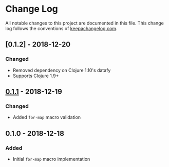 # Change Log
All notable changes to this project are documented in this file. This change log follows the conventions of [keepachangelog.com](http://keepachangelog.com/).

## [0.1.2] - 2018-12-20
### Changed
- Removed dependency on Clojure 1.10's datafy
- Supports Clojure 1.9+

## [0.1.1] - 2018-12-19
### Changed
- Added `for-map` macro validation

## 0.1.0 - 2018-12-18
### Added
- Initial `for-map` macro implementation

[Unreleased]: https://github.com/jayzawrotny/for-map/compare/0.1.1...HEAD
[0.1.1]: https://github.com/jayzawrotny/for-map/compare/0.1.0...0.1.1
